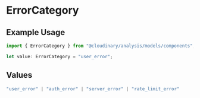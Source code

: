 # ErrorCategory

## Example Usage

```typescript
import { ErrorCategory } from "@cloudinary/analysis/models/components";

let value: ErrorCategory = "user_error";
```

## Values

```typescript
"user_error" | "auth_error" | "server_error" | "rate_limit_error"
```